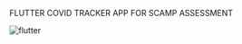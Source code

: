 FLUTTER COVID TRACKER APP FOR SCAMP ASSESSMENT

![flutter](https://user-images.githubusercontent.com/34499639/81174107-2282ff00-8f99-11ea-8fb3-04f39fb86172.gif)

